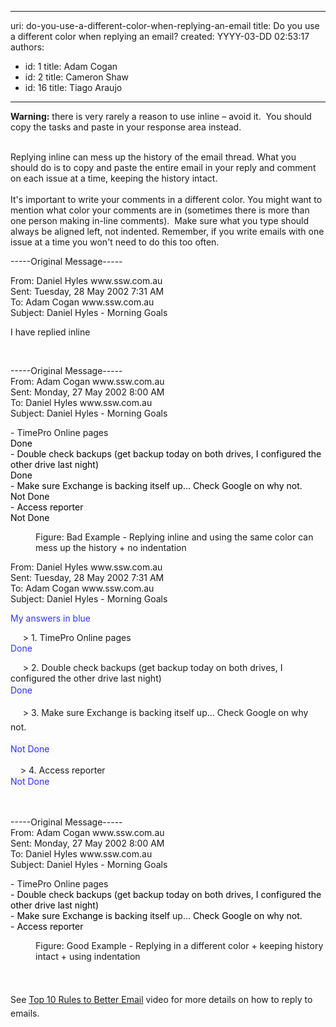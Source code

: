 

---
uri: do-you-use-a-different-color-when-replying-an-email
title: Do you use a different color when replying an email?
created: YYYY-03-DD 02:53:17
authors:
  - id: 1
    title: Adam Cogan
  - id: 2
    title: Cameron Shaw
  - id: 16
    title: Tiago Araujo
---




<span class='intro'> <p class="ssw15-rteElement-InfoBox"><b>Warning&#58;</b> there is very rarely a reason to use inline – avoid it.&#160; You should copy the tasks and paste in your response area ​instead.<br></p><div><br></div><div>Replying inline can mess up the history of the email thread. What you should do is to&#160;copy and paste the entire email in your reply and comment on each issue at a time, keeping the history intact.<br><br>It's important to write your comments in a different color. You might want to mention what color your comments are in (sometimes there is more than one person making in-line comments).&#160; Make sure what you type should always be aligned left, not indented. Remember, if you write emails with one issue at a time you won't need to do this too often. <br></div> </span>

<span class="ms-rteCustom-GreyBox"> <p>-----Original Message-----</p>
   <p>From&#58; Daniel Hyles www.ssw.com.au<br>Sent&#58; Tuesday, 28 May 2002 7&#58;31 AM<br>To&#58; Adam Cogan www.ssw.com.au<br>Subject&#58; Daniel Hyles -&#160;Morning Goals</p>
   <p>I have replied inline&#160;<br></p><p><br></p>
   <p>-----Original Message-----<br>From&#58; Adam Cogan www.ssw.com.au<br>Sent&#58; Monday, 27 May 2002 8&#58;00 AM<br>To&#58; Daniel Hyles www.ssw.com.au&#160;<br>Subject&#58; Daniel Hyles - Morning Goals</p>
   <p>- TimePro Online pages<br><font style="color&#58;#000000;"><span class="RedText" style="color&#58;#000000;"><span style="color&#58;#000000;">Done</span></span><br style="color&#58;#000000;"><span style="color&#58;#000000;"> </span></font><span style="color&#58;#000000;">- Double check backups (get </span><span style="color&#58;#000000;">backup</span><span style="color&#58;#000000;"> today on both drives, I configured the other drive last night)</span><br style="color&#58;#000000;"><font style="color&#58;#000000;"><span class="RedText" style="color&#58;#000000;"><span style="color&#58;#000000;">Done</span></span><br style="color&#58;#000000;"><span style="color&#58;#000000;"> </span></font><span style="color&#58;#000000;">- Make sure Exchange is backing itself </span><span style="color&#58;#000000;">up...</span><span style="color&#58;#000000;"> Check Google on why not.</span><br style="color&#58;#000000;"><span class="RedText" style="color&#58;#000000;"><font style="color&#58;#000000;"><span style="color&#58;#000000;">Not Done</span></font></span><br style="color&#58;#000000;"><span style="color&#58;#000000;">- Access reporter</span><br style="color&#58;#000000;"><font color="#ff0000"><span class="RedText" style="color&#58;#000000;"><span style="color&#58;#000000;">Not Done</span></span> </font></p></span> <dd class="ssw15-rteElement-FigureBad"> Figure&#58;&#160;Bad Example - Replying inline and&#160;using the same color can mess up the history + no indentation&#160;<br></dd><span class="ms-rteCustom-GreyBox"><p></p><p>From&#58; Daniel Hyles www.ssw.com.au<br>Sent&#58; Tuesday, 28 May 2002 7&#58;31 AM<br>To&#58; Adam Cogan www.ssw.com.au<br>Subject&#58; Daniel Hyles - Morning Goals<br></p><p><span style="color&#58;#3333ff;">My answers in blue​</span><br></p><p>&#160; &#160; &#160;&gt; 1. TimePro Online pages<br><span style="color&#58;#3333ff;">Done</span><br></p><p>&#160; &#160; &#160;&gt; 2.&#160;Double check backups (get&#160;backup&#160;today on both drives, I configured the other drive last night)<br><span style="color&#58;#3333ff;line-height&#58;20.8px;background-color&#58;#f5f5f5;">Done</span><span style="line-height&#58;1.6;"><br></span></p><p><span style="line-height&#58;1.6;">&#160; &#160; &#160;&gt; 3. Make sure Exchange is backing itself&#160;up...&#160;Check Google on why not.</span><br></p><p><span style="color&#58;#3333ff;line-height&#58;20.8px;background-color&#58;#f5f5f5;">Not Done</span><br></p><p>&#160; &#160; &gt; 4.&#160;Access reporter<br><span style="color&#58;#3333ff;line-height&#58;20.8px;background-color&#58;#f5f5f5;">Not Done</span><br></p><p><br></p><p>-----Original Message-----<br>From&#58; Adam Cogan www.ssw.com.au<br>Sent&#58; Monday, 27 May 2002 8&#58;00 AM<br>To&#58; Daniel Hyles www.ssw.com.au&#160;<br>Subject&#58; Daniel Hyles -&#160;Morning Goals​<br></p><p>- TimePro Online pages<font style="color&#58;#000000;"><br></font><span style="color&#58;#000000;">- Double check backups (get&#160;</span><span style="color&#58;#000000;">backup</span><span style="color&#58;#000000;">&#160;today on both drives, I configured the other drive last night)</span><font style="color&#58;#000000;"><br></font><span style="color&#58;#000000;">- Make sure Exchange is backing itself&#160;</span>up...<span style="color&#58;#000000;">&#160;Check Google on why not.</span><br style="color&#58;#000000;"><span style="color&#58;#000000;">- Access reporter</span><br></p></span><dd class="ssw15-rteElement-FigureGood">Figure&#58;&#160;Good Example - Replying in a different color + keeping history intact + using indentation <br></dd><p><span style="line-height&#58;1.6;"><br></span></p><p><span style="line-height&#58;1.6;">See</span><span style="line-height&#58;20px;">&#160;</span><a href="https&#58;//tv.ssw.com/top-rules-to-better-email-by-ulysses-maclaren/" style="line-height&#58;20px;">Top 10 Rules to Bet​ter Email</a><span style="line-height&#58;20px;"> video for more details on how to reply to emails.</span><br></p>


